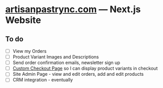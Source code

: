 # [artisanpastrync.com](https://artisanpastrync.com) — Next.js Website

## To do

-   [ ] View my Orders
-   [ ] Product Variant Images and Descriptions
-   [ ] Send order confirmation emails, newsletter sign up
-   [ ] [Custom Checkout Page](https://github.com/yournextstore/yournextstore/blob/main/src/ui/checkout/stripe-payment.tsx#L30) so I can display product variants in checkout
-   [ ] Site Admin Page - view and edit orders, add and edit products
-   [ ] CRM integration - eventually
